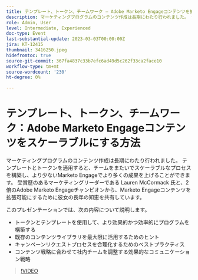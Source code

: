 ```yaml
---
title: テンプレート、トークン、チームワーク — Adobe Marketo Engageコンテンツを拡張可能にする方法
description: マーケティングプログラムのコンテンツ作成は長期にわたり行われました。 テンプレートとトークンを適用すると、チームをまたいでスケーラブルなプロセスを構築し、より少ないMarketo Engageでより多くの成果を上げることができます。 受賞歴のあるマーケティングリーダーである Lauren McCormack 氏と、2 倍のAdobe Marketo Engageチャンピオンから、Marketo Engageコンテンツを拡張可能にするために彼女の長年の知恵を共有しています。 このプレゼンテーションでは、トークンとテンプレートを使用して、より効果的かつ効率的にプログラムを構築する方法 — 既存のコンテンツライブラリを最大限に活用するためのヒント — キャンペーンリクエストプロセスを合理化するベストプラクティス — 内部チームをコンテンツ戦略に合わせる
role: Admin, User
level: Intermediate, Experienced
doc-type: Event
last-substantial-update: 2023-03-03T00:00:00Z
jira: KT-12415
thumbnail: 3416250.jpeg
hidefromtoc: true
source-git-commit: 367fa4837c33b7efc6ad49d5c262f33ca2face10
workflow-type: tm+mt
source-wordcount: '230'
ht-degree: 0%

---
```



# テンプレート、トークン、チームワーク：Adobe Marketo Engageコンテンツをスケーラブルにする方法

マーケティングプログラムのコンテンツ作成は長期にわたり行われました。 テンプレートとトークンを適用すると、チームをまたいでスケーラブルなプロセスを構築し、より少ないMarketo Engageでより多くの成果を上げることができます。 受賞歴のあるマーケティングリーダーである Lauren McCormack 氏と、2 倍のAdobe Marketo Engageチャンピオンから、Marketo Engageコンテンツを拡張可能にするために彼女の長年の知恵を共有しています。

このプレゼンテーションでは、次の内容について説明します。

- トークンとテンプレートを使用して、より効果的かつ効率的にプログラムを構築する
- 既存のコンテンツライブラリを最大限に活用するためのヒント
- キャンペーンリクエストプロセスを合理化するためのベストプラクティス
- コンテンツ戦略に合わせて社内チームを調整する効果的なコミュニケーション戦略

>[!VIDEO](https://video.tv.adobe.com/v/3416250/?quality=12&learn=on)
